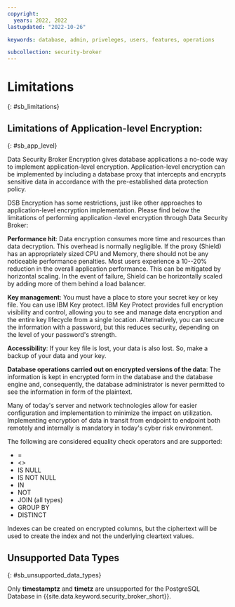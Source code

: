 ```yaml
---
copyright:
  years: 2022, 2022
lastupdated: "2022-10-26"

keywords: database, admin, priveleges, users, features, operations

subcollection: security-broker
---
```


# Limitations
{: #sb_limitations}

## Limitations of Application-level Encryption:
{: #sb_app_level}

Data Security Broker Encryption gives database applications a no-code
way to implement application-level encryption. Application-level
encryption can be implemented by including a database proxy that
intercepts and encrypts sensitive data in accordance with the
pre-established data protection policy.

DSB Encryption has some restrictions, just like other approaches to
application-level encryption implementation. Please find below the
limitations of performing application -level encryption through Data
Security Broker:

**Performance hit**: Data encryption consumes more time and resources
than data decryption. This overhead is normally negligible. If the proxy
(Shield) has an appropriately sized CPU and Memory, there should not be
any noticeable performance penalties. Most users experience a 10--20%
reduction in the overall application performance. This can be mitigated
by horizontal scaling. In the event of failure, Shield can be
horizontally scaled by adding more of them behind a load balancer.

**Key management**: You must have a place to store your secret key or
key file. You can use IBM Key protect. IBM Key Protect provides full encryption visibility and control,
allowing you to see and manage data encryption and the entire key lifecycle from a single location. Alternatively, you can secure the information with a password,
but this reduces security, depending on the level of your password's
strength.

**Accessibility**: If your key file is lost, your data is also lost. So,
make a backup of your data and your key.

**Database operations carried out on encrypted versions of the data**:
The information is kept in encrypted form in the database and the
database engine and, consequently, the database administrator is never
permitted to see the information in form of the plaintext.

Many of today's server and network technologies allow for easier
configuration and implementation to minimize the impact on utilization.
Implementing encryption of data in transit from endpoint to endpoint
both remotely and internally is mandatory in today's cyber risk
environment.

The following are considered equality check operators and are supported:

* =
* &lt;\>
* IS NULL
* IS NOT NULL
* IN
* NOT
* JOIN (all types)
* GROUP BY
* DISTINCT

Indexes can be created on encrypted columns, but the ciphertext will be
used to create the index and not the underlying cleartext values.

## Unsupported Data Types
{: #sb_unsupported_data_types}

Only **timestamptz** and **timetz** are unsupported for the PostgreSQL Database in {{site.data.keyword.security_broker_short}}. 
